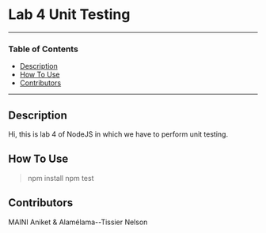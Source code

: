 # Lab 4 Unit Testing

---

### Table of Contents 

- [Description](#description)
- [How To Use](#how-to-use)
- [Contributors](#contriutors)

---

## Description

Hi, this is lab 4 of NodeJS in which we have to perform unit testing.

## How To Use

> npm install 
> npm test

## Contributors

MAINI Aniket & Alamélama--Tissier Nelson